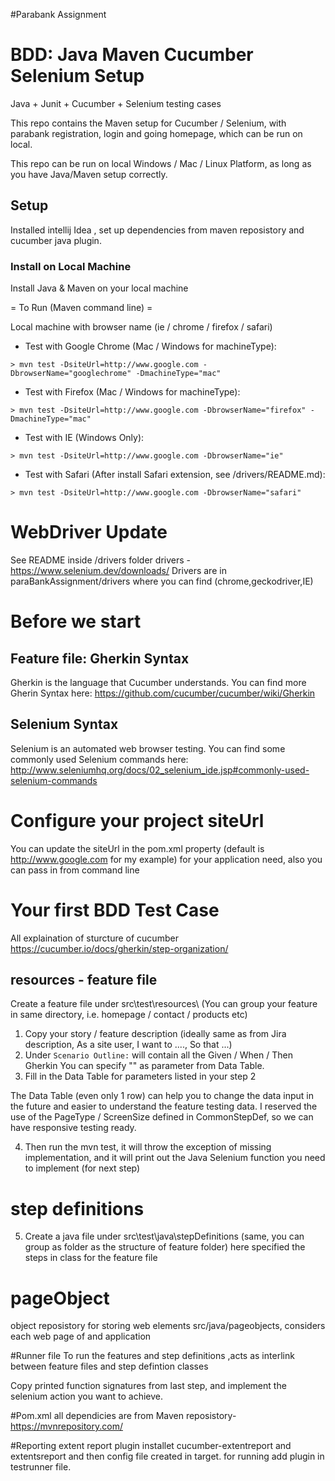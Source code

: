 #Parabank Assignment

# BDD: Java Maven Cucumber Selenium Setup

Java + Junit + Cucumber + Selenium testing cases

This repo contains the Maven setup for Cucumber / Selenium, with parabank registration, login and going homepage, which can be run on local.

This repo can be run on local Windows / Mac / Linux Platform, as long as you have Java/Maven setup correctly.

## Setup
Installed intellij Idea ,
set up dependencies from maven reposistory and cucumber java plugin.

### Install on Local Machine

Install Java & Maven on your local machine

= To Run (Maven command line) =

Local machine with browser name (ie / chrome / firefox / safari)

- Test with Google Chrome (Mac / Windows for machineType):
```
> mvn test -DsiteUrl=http://www.google.com -DbrowserName="googlechrome" -DmachineType="mac"
```

- Test with Firefox (Mac / Windows for machineType):
```
> mvn test -DsiteUrl=http://www.google.com -DbrowserName="firefox" -DmachineType="mac"
```

- Test with IE (Windows Only):
```
> mvn test -DsiteUrl=http://www.google.com -DbrowserName="ie"
```

- Test with Safari (After install Safari extension, see /drivers/README.md):
```
> mvn test -DsiteUrl=http://www.google.com -DbrowserName="safari"
```

# WebDriver Update
See README inside /drivers folder
drivers - https://www.selenium.dev/downloads/
Drivers are in paraBankAssignment/drivers where you can find (chrome,geckodriver,IE)

# Before we start

## Feature file: Gherkin Syntax
Gherkin is the language that Cucumber understands. You can find more Gherin Syntax here:
https://github.com/cucumber/cucumber/wiki/Gherkin

## Selenium Syntax
Selenium is an automated web browser testing. You can find some commonly used Selenium commands here:
http://www.seleniumhq.org/docs/02_selenium_ide.jsp#commonly-used-selenium-commands

# Configure your project siteUrl
You can update the siteUrl in the pom.xml property (default is http://www.google.com for my example) for your application need, also you can pass in from command line

# Your first BDD Test Case
All explaination of sturcture of cucumber 
https://cucumber.io/docs/gherkin/step-organization/

## resources - feature file
Create a feature file under src\test\resources\ (You can group your feature in same directory, i.e. homepage / contact / products etc)

1. Copy your story / feature description (ideally same as from Jira description, As a site user, I want to ...., So that ...)
2. Under `Scenario Outline:` will contain all the Given / When / Then Gherkin
You can specify "<keyword>" as parameter from Data Table.
3. Fill in the Data Table for parameters listed in your step 2

The Data Table (even only 1 row) can help you to change the data input in the future and easier to understand the feature testing data. I reserved the use of the PageType / ScreenSize defined in CommonStepDef, so we can have responsive testing ready.

4. Then run the mvn test, it will throw the exception of missing implementation, and it will print out the Java Selenium function you need to implement (for next step)

# step definitions
5. Create a java file under src\test\java\stepDefinitions (same, you can group as folder as the structure of feature folder)
here specified the steps in class for the feature file

# pageObject
object reposistory for storing web elements src/java/pageobjects, considers each web page of and application

#Runner file
To run the features and step definitions ,acts as interlink between feature files and step defintion classes

Copy printed function signatures from last step, and implement the selenium action you want to achieve.

#Pom.xml
all dependicies are from Maven reposistory- https://mvnrepository.com/

#Reporting
extent report 
plugin installet cucumber-extentreport  and extentsreport and then config file created in target.
for running add plugin in testrunner file.


